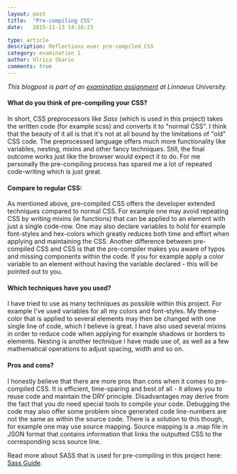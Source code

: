 ```yaml
---
layout: post
title:  "Pre-compiling CSS"
date:   2015-11-13 14:16:23

type: article
description: Reflections over pre-compiled CSS
category: examination 1
author: Ulrica Skarin
comments: true
---
```


*This blogpost is part of an [examination assignment][examination assignment] at Linnaeus University.*

#### What do you think of pre-compiling your CSS?

In short, CSS preprocessors like *Sass* (which is used in this project) takes the written code (for example scss) and
converts it to "normal CSS". I think that the beauty of it all is that it's not at all bound by the limitations of "old" CSS code. The
preprocessed language offers much more functionality like variables, nesting, mixins and other fancy techniques. Still,
the final outcome works just like the browser would expect it to do. For me personally the pre-compiling process has spared me
a lot of repeated code-writing which is just great.

#### Compare to regular CSS:

As mentioned above, pre-compiled CSS offers the developer extended techniques compared to normal CSS. For example one may
avoid repeating CSS by writing mixins (ie functions) that can be applied to an element with just a single code-row. One may
also declare variables to hold for example font-styles and hex-colors which greatly reduces both time and effort when
applying and maintaining the CSS. Another difference between pre-compiled CSS and CSS is that the pre-compiler makes you
aware of typos and missing components within the code. If you for example apply a color variable to an element without having
the variable declared - this will be pointed out to you.

#### Which techniques have you used?

I have tried to use as many techniques as possible within this project. For example I've used variables for all my colors and
font-styles. My theme-color that is applied to several elements may then be changed with one single line of code, which I believe is great.
I have also used several mixins in order to reduce code when applying for example shadows or borders to elements. Nesting
is another technique I have made use of, as well as a few mathematical operations to adjust spacing, width and so on.

#### Pros and cons?

I honestly believe that there are more pros than cons when it comes to pre-compiled CSS. It is efficient, time-sparing and
best of all - it allows you to reuse code and maintain the DRY principle. Disadvantages may derive from the fact that you
do need special tools to compile your code. Debugging the code may also offer some problem since generated code line-numbers
are not the same as within the source code. There is a solution to this though, for example one may use source mapping.
Source mapping is a .map file in JSON format that contains information that links the outputted CSS to the corresponding scss source line.

Read more about SASS that is used for pre-compiling in this project here: [Sass Guide][Sass Guide].

[examination assignment]: https://coursepress.lnu.se/kurs/klientbaserad-webbprogrammering/examination/exam-assignment-1/
[Sass Guide]: http://sass-lang.com/guide/

